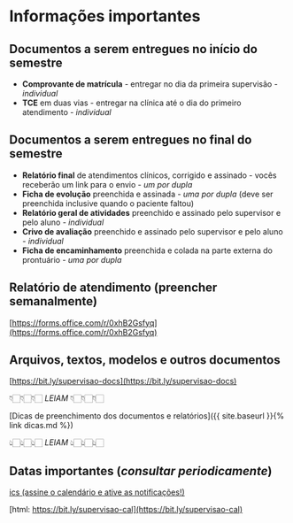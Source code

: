 
# Informações importantes

## Documentos a serem entregues no **início** do semestre
  - **Comprovante de matrícula** - entregar no dia da primeira supervisão - *individual*
  - **TCE** em duas vias - entregar na clínica até o dia do primeiro atendimento - *individual*

## Documentos a serem entregues no **final** do semestre
  - **Relatório final** de atendimentos clínicos, corrigido e assinado - vocês receberão um link para o envio - *um por dupla*
  - **Ficha de evolução** preenchida e assinada - *uma por dupla* (deve ser preenchida inclusive quando o paciente faltou)
  - **Relatório geral de atividades** preenchido e assinado pelo supervisor e pelo aluno - *individual*
  - **Crivo de avaliação** preenchido e assinado pelo supervisor e pelo aluno - *individual* 
  - **Ficha de encaminhamento** preenchida e colada na parte externa do prontuário - *uma por dupla*

## Relatório de atendimento (**preencher semanalmente**)

[https://forms.office.com/r/0xhB2Gsfyq](https://forms.office.com/r/0xhB2Gsfyq)

## Arquivos, textos, modelos e outros documentos

[https://bit.ly/supervisao-docs](https://bit.ly/supervisao-docs)

👇🏻👇🏻👇🏻 *LEIAM* 👇🏻👇🏻👇🏻

[Dicas de preenchimento dos documentos e relatórios]({{ site.baseurl }}{% link dicas.md %})

👆🏻👆🏻👆🏻 *LEIAM* 👆🏻👆🏻👆🏻

## Datas importantes (*consultar periodicamente*)

[ics (assine o calendário e ative as notificações!)](https://outlook.office365.com/owa/calendar/1afa582876764be59815a8ca5aeb582f@FMU.BR/5e9ff06b9c2a44f084e01080fec5009e15882344615390827203/calendar.ics)

[html: https://bit.ly/supervisao-cal](https://bit.ly/supervisao-cal)


